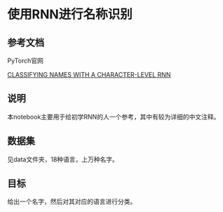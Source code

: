 # 使用RNN进行名称识别

## 参考文档

PyTorch官网

[CLASSIFYING NAMES WITH A CHARACTER-LEVEL RNN](https://pytorch.org/tutorials/intermediate/char_rnn_classification_tutorial.html#classifying-names-with-a-character-level-rnn)

## 说明

本notebook主要用于给初学RNN的人一个参考，其中有较为详细的中文注释。

## 数据集

见data文件夹，18种语言，上万种名字。

## 目标

给出一个名字，然后对其对应的语言进行分类。
